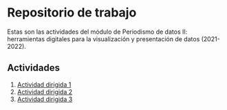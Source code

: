 # Repositorio de trabajo 
Estas son las actividades del módulo de Periodismo de datos II: herramientas digitales para la visualización y presentación de datos (2021-2022).

## Actividades 

1. [Actividad dirigida 1](https://github.com/nebrijas/gcuevasbenitez-web/blob/main/ad1.md)
2. [Actividad dirigida 2](https://github.com/nebrijas/gcuevasbenitez-web/blob/main/ad2.md)
3. [Actividad dirigida 3](https://github.com/nebrijas/gcuevasbenitez-web/blob/main/ad3.md)
